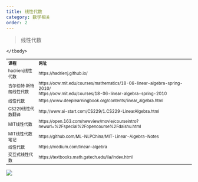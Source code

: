 ```yaml
---
title: 线性代数
category: 数学相关
order: 2
---
```


> 线性代数
<table width="1033" style="font-size: 0.8em;">
	<tbody>
		<tr>
			<td>
				<strong>
					课程
				</strong>
			</td>
			<td>
				<strong>
					网址
				</strong>
			</td>
		</tr>
		<tr>
			<td>
				hadrienj线性代数
			</td>
			<td>
				https://hadrienj.github.io/
			</td>
		</tr>
		<tr>
			<td>
				吉尔伯特·斯特朗线性代数
			</td>
			<td>
				https://ocw.mit.edu/courses/mathematics/18-06-linear-algebra-spring-2010/
				<br/>
				https://ocw.mit.edu/courses/18-06-linear-algebra-spring-2010
			</td>
		</tr>
		<tr>
			<td>
				线性代数
			</td>
			<td>
				https://www.deeplearningbook.org/contents/linear_algebra.html
			</td>
		</tr>
		<tr>
			<td>
				CS229线性代数翻译
			</td>
			<td>
				http://www.ai-start.com/CS229/1.CS229-LinearAlgebra.html
			</td>
		</tr>
		<tr>
			<td>
				MIT线性代数
			</td>
			<td>
				https://open.163.com/newview/movie/courseintro?newurl=%2Fspecial%2Fopencourse%2Fdaishu.html
			</td>
		</tr>
		<tr>
			<td>
				MIT线性代数笔记
			</td>
			<td>
				https://github.com/ML-NLPChina/MIT-Linear-Algebra-Notes
			</td>
		</tr>
		<tr>
			<td>
				线性代数
			</td>
			<td>
				https://medium.com/linear-algebra
			</td>
		</tr>
		<tr>
			<td>
				交互式线性代数
			</td>
			<td>
				https://textbooks.math.gatech.edu/ila/index.html
			</td>
		</tr>
		
	</tbody>
</table>




![](//placehold.it/800x600)
